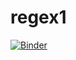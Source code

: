 # regex1
[![Binder](https://mybinder.org/badge_logo.svg)](https://mybinder.org/v2/gh/atompa/regex1.git/HEAD)
